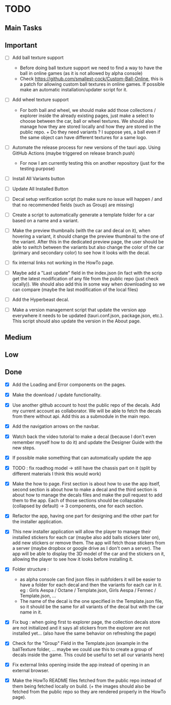 # TODO

## Main Tasks


## Important

- [ ] Add ball texture support
  - Before doing ball texture support we need to find a way to have the ball in online games (as it is not allowed by alpha console)
  - Check https://github.com/smallest-cock/Custom-Ball-Online, this is a patch for allowing custom ball textures in online games. If possible make an automatic installation/updater script for it.
- [ ] Add wheel texture support
  - For both ball and wheel, we should make add those collections / explorer inside the already existing pages, just make a select to choose between the car, ball or wheel textures. We should also manage how they are stored locally and how they are stored in the public repo. + Do they need variants ? I suppose yes, a ball even if the same object can have different textures for a same logo.

- [ ] Automate the release process for new versions of the tauri app. Using GitHub Actions (maybe triggered on release branch push)
  - For now I am currently testing this on another repository (just for the testing purpose)

- [ ] Install All Variants button
- [ ] Update All Installed Button

- [ ] Decal setup verification script (to make sure no issue will happen / and that no recommended fields (such as Group) are missing)
- [ ] Create a script to automatically generate a template folder for a car based on a name and a variant.

- [ ] Make the preview thumbnails (with the car and decal on it), when hovering a variant, it should change the preview thumbnail to the one of the variant. After this in the dedicated preview page, the user should be able to switch between the variants but also change the color of the car (primary and secondary color) to see how it looks with the decal.

- [ ] fix internal links not working in the HowTo page.

- [ ] Maybe add a "Last update" field in the index.json (in fact with the scrip get the latest modification of any file from the public repo (just check locally)). We should also add this in some way when downloading so we can compare (maybe the last modification of the local files)
  
- [ ] Add the Hyperbeast decal.

- [ ] Make a version management script that update the version app everywhere it needs to be updated (tauri.conf.json, package.json, etc.). This script should also update the version in the About page.

## Medium

## Low

## Done
- [X] Add the Loading and Error components on the pages.
- [X] Make the download / update functionality.

- [X] Use another github account to host the public repo of the decals. Add my current account as collaborator. We will be able to fetch the decals from there without api. Add this as a submodule in the main repo.
- [X] Add the navigation arrows on the navbar.
- [X] Watch back the video tutorial to make a decal (because I don't even remember myself how to do it) and update the Designer Guide with the new steps.
- [X] If possible make something that can automatically update the app
- [X] TODO : fix roadhog model -> still have the chassis part on it (split by different materials I think this would work)
- [X] Make the how to page. First section is about how to use the app itself, second section is about how to make a decal and the third section is about how to manage the decals files and make the pull request to add them to the app. Each of those sections should be collapsable (collapsed by default) -> 3 components, one for each section.
- [X] Refactor the app, having one part for designing and the other part for the installer application.
- [X] This new installer application will allow the player to manage their installed stickers for each car (maybe also add balls stickers later on), add new stickers or remove them. The app will fetch those stickers from a server (maybe dropbox or google drive as I don't own a server). The app will be able to display the 3D model of the car and the stickers on it, allowing the player to see how it looks before installing it.
- [X] Folder structure : 
  - as alpha console can find json files in subfolders it will be easier to have a folder for each decal and then the variants for each car in it. eg : Girls Aespa / Octane / Template.json, Girls Aespa / Fennec / Template.json, ...
  - The name of the decal is the one specified in the Template.json file, so it should be the same for all variants of the decal but with the car name in it.
- [X] Fix bug : when going first to explorer page, the collection decals store are not initialized and it says all stickers from the explorer are not installed yet... (also have the same behavior on refreshing the page)
- [X] Check for the "Group" Field in the Template.json (example in the ballTexture folder, ... maybe we could use this to create a group of decals inside the game. This could be useful to set all our variants here)
- [X] Fix external links opening inside the app instead of opening in an external browser.
- [X] Make the HowTo README files fetched from the public repo instead of them being fetched locally on build. (+ the images should also be fetched from the public repo so they are rendered properly in the HowTo page).